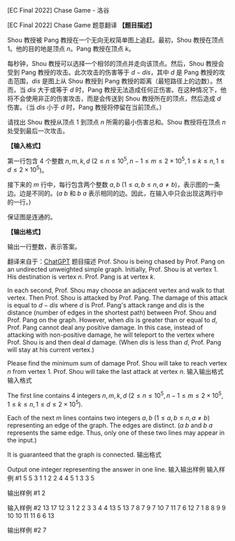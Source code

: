 



[EC Final 2022] Chase Game - 洛谷














[EC Final 2022] Chase Game
题意翻译
**【题目描述】**

Shou 教授被 Pang 教授在一个无向无权简单图上追赶。最初，Shou 教授在顶点 $1$。他的目的地是顶点 $n$。Pang 教授在顶点 $k$。

每秒钟，Shou 教授可以选择一个相邻的顶点并走向该顶点。然后，Shou 教授会受到 Pang 教授的攻击。此次攻击的伤害等于 $d-dis$，其中 $d$ 是 Pang 教授的攻击范围，$dis$ 是图上从 Shou 教授到 Pang 教授的距离（最短路径上的边数）。然而，当 $dis$ 大于或等于 $d$ 时，Pang 教授无法造成任何正伤害。在这种情况下，他将不会使用非正的伤害攻击，而是会传送到 Shou 教授所在的顶点，然后造成 $d$ 伤害。（当 $dis$ 小于 $d$ 时，Pang 教授将停留在当前顶点。）

请找出 Shou 教授从顶点 $1$ 到顶点 $n$ 所需的最小伤害总和。Shou 教授将在顶点 $n$ 处受到最后一次攻击。

**【输入格式】**

第一行包含 $4$ 个整数 $n, m, k, d$ ($2\le n\le 10^5, n-1\le m\le 2\times 10^5, 1\le k\le n, 1\le d\le 2\times 10^5$)。

接下来的 $m$ 行中，每行包含两个整数 $a, b$ ($1\le a, b\le n, a \ne b$)，表示图的一条边。边是不同的。($a\ b$ 和 $b\ a$ 表示相同的边。因此，在输入中只会出现这两行中的一行。)

保证图是连通的。

**【输出格式】**

输出一行整数，表示答案。

翻译来自于：[ChatGPT](https://chatgpt.com/)
题目描述
Prof. Shou is being chased by Prof. Pang on an undirected unweighted simple graph. Initially, Prof. Shou is at vertex $1$. His destination is vertex $n$. Prof. Pang is at vertex $k$.

In each second, Prof. Shou may choose an adjacent vertex and walk to that vertex. Then Prof. Shou is attacked by Prof. Pang. The damage of this attack is equal to $d-dis$ where $d$ is Prof. Pang's attack range and $dis$ is the distance (number of edges in the shortest path) between Prof. Shou and Prof. Pang on the graph. However, when $dis$ is greater than or equal to $d$, Prof. Pang cannot deal any positive damage. In this case, instead of attacking with non-positive damage, he will teleport to the vertex where Prof. Shou is and then deal $d$ damage. (When $dis$ is less than $d$, Prof. Pang will stay at his current vertex.)

Please find the minimum sum of damage Prof. Shou will take to reach vertex $n$ from vertex $1$. Prof. Shou will take the last attack at vertex $n$.
输入输出格式
输入格式

The first line contains $4$ integers $n, m, k, d$ ($2\le n\le 10^5, n-1\le m\le 2\times 10^5, 1\le k\le n, 1\le d\le 2\times 10^5$).

Each of the next $m$ lines contains two integers $a, b$ ($1\le a, b\le n, a \ne b$) representing an edge of the graph. The edges are distinct. ($a\ b$ and $b\ a$ represents the same edge. Thus, only one of these two lines may appear in the input.)

It is guaranteed that the graph is connected.
输出格式

Output one integer representing the answer in one line.
输入输出样例
输入样例 #1
5 5 3 1
1 2
2 4
4 5
1 3
3 5

输出样例 #1
2

输入样例 #2
13 17 12 3
1 2
2 3
3 4
4 13
5 13
7 8
7 9
7 10
7 11
7 6
12 7
1 8
8 9
9 10
10 11
11 6
6 13

输出样例 #2
7







